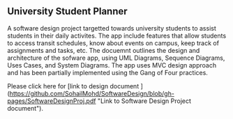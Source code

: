 ## University Student Planner

A software design project targetted towards university students to assist students in their daily activites. The app include features that allow students to access transit schedules, know about events on campus, keep track of assignments and tasks, etc. The docuemnt outlines the design and architecture of the sofware app, using UML Diagrams, Sequence Diagrams, Uses Cases, and System Diagrams. The app uses MVC design approach and has been partially implemented using the Gang of Four practices.

Please click here for [link to design document ]
(https://github.com/SohailMohd/SoftwareDesign/blob/gh-pages/SoftwareDesignProj.pdf "Link to Software Design Project document").
